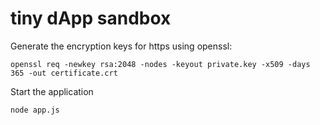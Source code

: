 # tiny dApp sandbox

Generate the encryption keys for https using openssl:

    openssl req -newkey rsa:2048 -nodes -keyout private.key -x509 -days 365 -out certificate.crt

Start the application

    node app.js